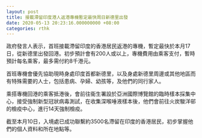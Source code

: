 ```yaml
---
layout: post
title: 接載滯留印度港人返港專機暫定最快周日新德里出發
date: 2020-05-13 20:23:16.000000000 +08:00
categories: rthk
---
```


政府發言人表示，首班接載滯留印度的香港居民返港的專機，暫定最快於本月17日，從新德里出發回港。初步預計會有200人或以上，專機費用由乘客支付，暫時預計每名乘客，最多需付約8千港元。
 
首班專機會優先協助現時身處印度首都新德里，以及身處新德里周邊或其他地區而有特殊需要的人士，包括患病、孕婦、幼孩等，及他們的同行家人。

乘搭專機回港的乘客抵港後，會前往衞生署設於亞洲國際博覽館的臨時樣本採集中心，接受強制新型冠狀病毒測試，在收集深喉唾液樣本後，他們會前往火炭駿洋邨的檢疫中心，進行14天強制檢疫。

截至本月10日，入境處已成功聯繫約3500名滯留在印度的香港居民，初步掌握他們的個人資料和所在地點等。
